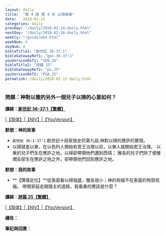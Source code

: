 ```yaml
---
layout: daily
title:  "第 4 週 第 4 天 以掃後裔"
date:   2018-02-15
categories: daily
prevDay: "/daily/2018-02-14-daily.html"
nextDay: "/daily/2018-02-16-daily.html"
weekly: "/guide/wk4.html"
weekNum: 4
dayNum: 4
bibleTitle1: "創世記 36-37.1"
bibleGatewayRef1: "gen.36-37:1"
youVersionRef1: "GEN.36"
bibleTitle2: "詩篇 25"
bibleGatewayRef2: "ps.25"
youVersionRef2: "PSA.25"
permalink: /daily/2018-02-15-daily.html
---
```


### 問題：神對以撒的另外一個兒子以掃的心意如何？

**讀經：[創世記 36-37:1【繁體】](https://www.biblegateway.com/passage/?search=gen.36.1-37.1&version=CUVMPT)**

|[【简体】](https://www.biblegateway.com/passage/?search=gen.36.1-37.1&version=CUVMPS)|[【NIV】](https://www.biblegateway.com/passage/?search=gen.36-37.1&version=NIV)|[【YouVersion】](https://www.bible.com/zh-TW/bible/46/GEN.36.CUNP)

**默想：神的故事**
+ `創世紀 36:1-37:1` 創世記十段家族史的第九段,神對以掃的應許的實現。
+ 以掃就是以東，在以色列人開始有君王治理以前，以東人就開始君王治理。
以東的兒子們生在應許之地，以掃卻帶領他們遷到西珥；
雅各的兒子們除了便雅憫全部生在應許之地之外，卻帶領他們回到應許之地。

**默想：我的故事**
+ **【價值定位】**從表面看以掃強盛，雅各弱小；神的祝福不在表面的物質祝福。
帶領家庭走跟隨主的道路，我看重的應該是什麼？

**讀經：[詩篇 25【繁體】](https://www.biblegateway.com/passage/?search=ps.25&version=CUVMPT)**

|[【简体】](https://www.biblegateway.com/passage/?search=ps.25&version=CUVMPS)|[【NIV】](https://www.biblegateway.com/passage/?search=ps.25&version=NIV)|[【YouVersion】](https://www.bible.com/zh-TW/bible/46/PSA.25.CUNP)

**禱告：**

**筆記與回應：**
